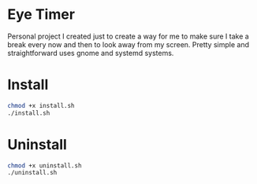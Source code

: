 # Eye Timer
Personal project I created just to create a way for me to make sure I take a break every now and then to look away from my screen.
Pretty simple and straightforward uses gnome and systemd systems.

# Install
```bash
chmod +x install.sh
./install.sh
```
# Uninstall
```bash
chmod +x uninstall.sh
./uninstall.sh
```